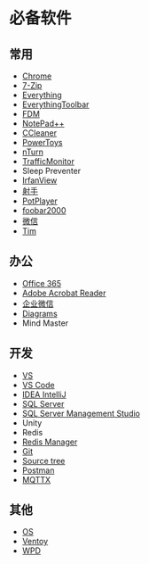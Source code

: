 # 必备软件
## 常用
- [Chrome](https://www.google.cn/chrome/)
- [7-Zip](https://www.7-zip.org/download.html )
- [Everything](https://www.voidtools.com/zh-cn/downloads/)
- [EverythingToolbar](https://github.com/stnkl/EverythingToolbar)
- [FDM](https://www.freedownloadmanager.org/zh/)
- [NotePad++](https://notepad-plus-plus.org/downloads/)
- [CCleaner](https://www.ccleaner.com/ccleaner/download)
- [PowerToys](https://github.com/microsoft/PowerToys/)
- [nTurn](https://www.ntrun.com/)
- [TrafficMonitor](https://github.com/zhongyang219/TrafficMonitor)
- Sleep Preventer
- [IrfanView](https://www.irfanview.com/64bit.htm)
- [射手](http://www.splayer.org)
- [PotPlayer](https://potplayer.daum.net/)
- [foobar2000](https://www.foobar2000.org/download)
- [微信](https://pc.weixin.qq.com/)
- [Tim](https://office.qq.com/download.html)
## 办公
- [Office 365](https://www.microsoft.com/zh-cn/microsoft-365)
- [Adobe Acrobat Reader](https://get.adobe.com/cn/reader/)
- [企业微信](https://work.weixin.qq.com/#indexDownload)
- [Diagrams](https://www.diagrams.net/)
- Mind Master
## 开发
- [VS](https://visualstudio.microsoft.com/zh-hans/vs/)
- [VS Code](https://code.visualstudio.com/Download)
- [IDEA IntelliJ](https://www.jetbrains.com/idea/download/)
- [SQL Server](https://www.microsoft.com/zh-cn/sql-server/sql-server-downloads)
- [SQL Server Management Studio](https://aka.ms/ssmsfullsetup)
- Unity
- Redis
- [Redis Manager](https://github.com/qishibo/AnotherRedisDesktopManager/releases)
- [Git](https://git-scm.com/downloads)
- [Source tree](https://www.sourcetreeapp.com/)
- [Postman](https://www.postman.com/downloads/)
- [MQTTX](https://github.com/emqx/MQTTX)
## 其他
- [OS](https://next.itellyou.cn/Original/Index)
- [Ventoy](https://www.ventoy.net/cn/index.html)
- [WPD](https://wpd.app/)

